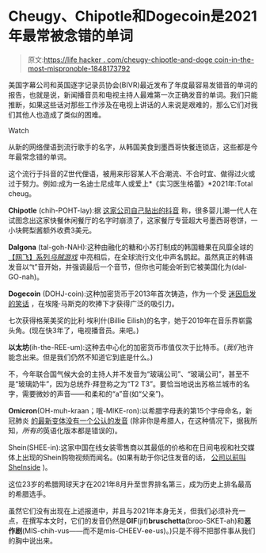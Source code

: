 # Cheugy、Chipotle和Dogecoin是2021年最常被念错的单词

> 原文:[https://life hacker . com/cheugy-chipotle-and-doge coin-in-the-most-mispronoble-1848173792](https://lifehacker.com/cheugy-chipotle-and-dogecoin-among-the-most-mispronou-1848173792)

美国字幕公司和英国逐字记录员协会(BIVR)最近发布了年度最容易发错音的单词的报告，也就是说，新闻播音员和电视主持人最难第一次正确发音的单词。我们只能推断，如果这些话对那些工作涉及在电视上讲话的人来说是艰难的，那么它们对我们其他人也造成了类似的困难。

Watch

从新的网络俚语到流行歌手的名字，从韩国美食到墨西哥快餐连锁店，这些都是今年最常念错的单词。

这个流行于抖音的Z世代俚语，被用来形容某人不合潮流、不合时宜、做得过火或过于努力。例如:成为一名迪士尼成年人或爱上*《实习医生格蕾》*2021年:Total cheug。

**Chipotle** (chih-POHT-lay):据 [这家公司自己贴出的抖音](https://www.youtube.com/watch?v=MIXPLAruTS4) 称，很多婴儿潮一代人在试图念出这家快餐休闲餐厅的名字时崩溃了，这家餐厅专营超大号墨西哥卷饼，一小块鳄梨酱额外收费3美元。

**Dalgona** (tal-goh-NAH):这种由融化的糖和小苏打制成的韩国糖果在风靡全球的 [【网飞】系列*乌贼游戏*](https://apnews.com/article/squid-game-strikes-nerve-south-korea-943ff3fd7269631aca6ee75da05c3757) 中亮相后，在全球流行文化中声名鹊起。虽然真正的韩语发音以“t”音开始，并强调最后一个音节，但你也可能会听到它被美国化为(dal-GO-nah)。

**Dogecoin** (DOHJ-coin):这种加密货币于2013年首次铸造，作为一个受 [迷因启发的笑话](https://en.wikipedia.org/wiki/Doge_(meme)) ，在埃隆·马斯克的吹捧下才获得广泛的吸引力。

七次获得格莱美奖的比利·埃利什(Billie Eilish)的名字，她于2019年在音乐界崭露头角。(现在快3年了，电视播音员。来吧。)

**以太坊**(ih-the-REE-um):这种去中心化的加密货币市值仅次于比特币。(*我们*也许能念出来。但是我们仍然不知道它到底是什么。)

不，今年联合国气候大会的主持人并不发音为“玻璃公司”、“玻璃公司”，甚至不是“玻璃奶牛”，因为总统乔·拜登称之为“T2 T3”。要恰当地说出苏格兰城市的名字，需要微妙的声音——和柔和的“a”音(如“父亲”)。

**Omicron**(OH-muh-kraan；哦-MIKE-ron):以希腊字母表的第15个字母命名，新冠肺炎 [的最新变体没有一个公认的发音](https://www.nytimes.com/2021/11/30/world/omicron-covid-variant-pronunciation.html) (除非你是希腊人，在这种情况下，据我所知，*所有的*英语化版本都是错误的)。

Shein(SHEE-in):这家中国在线女装零售商以其最低的价格和在日间电视和社交媒体上出现的Shein购物视频而闻名。(如果有助于你记住发音的话， [公司以前叫SheInside](https://www.cityam.com/meet-shein-the-secretive-chinese-fast-fashion-firm-taking-over-online-retail/) )。

这位23岁的希腊网球天才在2021年8月升至世界排名第三，成为历史上排名最高的希腊选手。

虽然它们没有出现在上述报道中，并且与2021年本身无关，但我们必须补充一点，在撰写本文时，它们的发音仍然是**GIF**(jif)**bruschetta**(broo-SKET-ah)和**恶作剧**(MIS-chih-vus——而不是mis-CHEEV-ee-us)。)只是不得不把那件事从我们的胸中说出来。